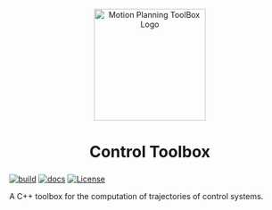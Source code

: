 <div id="motion-planning-toolbox-logo" align="center">
    <br />
    <img src="#" alt="Motion Planning ToolBox Logo" width="200"/>
    <h1>Control Toolbox</h1>
    <h3></h3>
</div>

[![build](https://github.com/tschmoderer/motion-planning-toolbox/actions/workflows/cmake.yml/badge.svg?branch=main)](https://github.com/tschmoderer/motion-planning-toolbox/actions/workflows/cmake.yml) [![docs](https://github.com/tschmoderer/motion-planning-toolbox/actions/workflows/doxygen.yml/badge.svg?branch=main)](https://tschmoderer.github.io/motion-planning-toolbox/html/index.html) [![License](https://img.shields.io/badge/License-GPL%20v3-blue.svg)](https://github.com/tschmoderer/motion-planning-toolbox/blob/master/LICENSE)



A C++ toolbox for the computation of trajectories of control systems.
